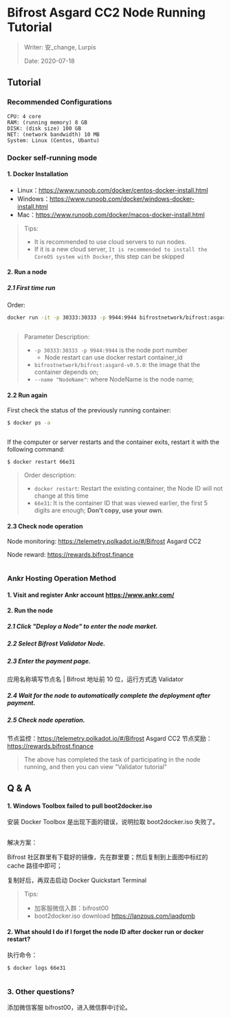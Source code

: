 # Bifrost Asgard CC2 Node Running Tutorial

> Writer: 安_change, Lurpis
> 
> Date: 2020-07-18

## Tutorial
### Recommended Configurations

```
CPU: 4 core
RAM: (running memory) 8 GB
DISK: (disk size) 100 GB
NET: (network bandwidth) 10 MB
System: Linux (Centos, Ubantu)
```

### Docker self-running mode
#### 1. Docker Installation
- Linux：<https://www.runoob.com/docker/centos-docker-install.html>
- Windows：<https://www.runoob.com/docker/windows-docker-install.html>
- Mac：<https://www.runoob.com/docker/macos-docker-install.html>

> Tips:
> 
> - It is recommended to use cloud servers to run nodes.
> - If it is a new cloud server, `It is recommended to install the CoreOS system with Docker`, this step can be skipped

#### 2. Run a node

##### 2.1 First time run

Order:

```sh
docker run -it -p 30333:30333 -p 9944:9944 bifrostnetwork/bifrost:asgard-v0.5.0 --name "NodeName" --rpc-cors 'all' --unsafe-ws-external --validator
```

<img :src="$withBase('/zh/node-tutorials/node-tutorials-01.png')" alt="" />

> Parameter Description:
> 
> - `-p 30333:30333 -p 9944:9944` is the node port number 
>     - Node restart can use docker restart container_id
> - `bifrostnetwork/bifrost:asgard-v0.5.0`: the image that the container depends on;
> - `--name "NodeName"`: where NodeName is the node name;

#### 2.2 Run again

First check the status of the previously running container:

```sh
$ docker ps -a
```

<img :src="$withBase('/zh/node-tutorials/node-tutorials-02.png')" alt="" />

If the computer or server restarts and the container exits, restart it with the following command:

```sh
$ docker restart 66e31
```

> Order description:
> 
> - `docker restart`: Restart the existing container, the Node ID will not change at this time
> - `66e31`: It is the container ID that was viewed earlier, the first 5 digits are enough; **Don’t copy, use your own**.

#### 2.3 Check node operation

Node monitoring: <https://telemetry.polkadot.io/#/Bifrost> Asgard CC2

Node reward: <https://rewards.bifrost.finance>

<img :src="$withBase('/zh/node-tutorials/node-tutorials-03.png')" alt="" />

### Ankr Hosting Operation Method
#### 1. Visit and register Ankr account <https://www.ankr.com/>
#### 2. Run the node
##### 2.1 Click "Deploy a Node" to enter the node market.
##### 2.2 Select Bifrost Validator Node.
##### 2.3 Enter the payment page.
应用名称填写节点名 | Bifrost 地址前 10 位，运行方式选 Validator

##### 2.4 Wait for the node to automatically complete the deployment after payment.
##### 2.5 Check node operation.

节点监控：<https://telemetry.polkadot.io/#/Bifrost> Asgard CC2 节点奖励：<https://rewards.bifrost.finance>

> The above has completed the task of participating in the node running, and then you can view "Validator tutorial"

## Q & A
#### 1. Windows Toolbox failed to pull boot2docker.iso

安装 Docker Toolbox 是出现下面的错误，说明拉取 boot2docker.iso 失败了。

<img :src="$withBase('/zh/node-tutorials/node-tutorials-04.png')" alt="" />

解决方案：

Bifrost 社区群里有下载好的镜像，先在群里要；然后复制到上面图中标红的 cache 路径中即可；

复制好后，再双击启动 Docker Quickstart Terminal

> Tips:
> 
> - 加客服微信入群：bifrost00
> - boot2docker.iso download https://lanzous.com/iaqdpmb

#### 2. What should I do if I forget the node ID after docker run or docker restart?

执行命令：

```sh
$ docker logs 66e31
```

<img :src="$withBase('/zh/node-tutorials/node-tutorials-05.png')" alt="" />

### 3. Other questions?

添加微信客服 bifrost00，进入微信群中讨论。